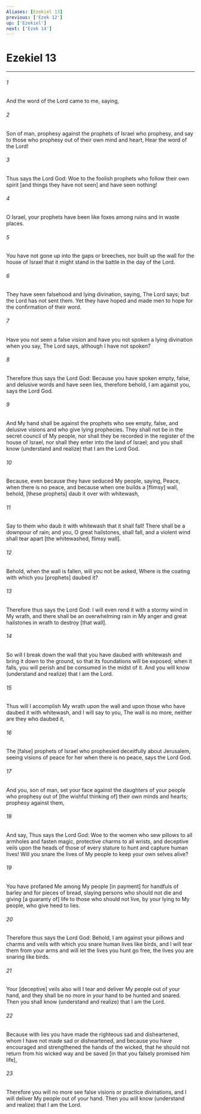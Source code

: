 ```yaml
---
Aliases: [Ezekiel 13]
previous: ['Ezek 12']
up: ['Ezekiel']
next: ['Ezek 14']
---
```

# Ezekiel 13

***














###### 1 






And the word of the Lord came to me, saying, 













###### 2 






Son of man, prophesy against the prophets of Israel who prophesy, and say to those who prophesy out of their own mind and heart, Hear the word of the Lord! 













###### 3 






Thus says the Lord God: Woe to the foolish prophets who follow their own spirit [and things they have not seen] and have seen nothing! 













###### 4 






O Israel, your prophets have been like foxes among ruins and in waste places. 













###### 5 






You have not gone up into the gaps or breeches, nor built up the wall for the house of Israel that it might stand in the battle in the day of the Lord. 













###### 6 






They have seen falsehood and lying divination, saying, The Lord says; but the Lord has not sent them. Yet they have hoped and made men to hope for the confirmation of their word. 













###### 7 






Have you not seen a false vision and have you not spoken a lying divination when you say, The Lord says, although I have not spoken? 













###### 8 






Therefore thus says the Lord God: Because you have spoken empty, false, and delusive words and have seen lies, therefore behold, I am against you, says the Lord God. 













###### 9 






And My hand shall be against the prophets who see empty, false, and delusive visions and who give lying prophecies. They shall not be in the secret council of My people, nor shall they be recorded in the register of the house of Israel, nor shall they enter into the land of Israel; and you shall know (understand and realize) that I am the Lord God. 













###### 10 






Because, even because they have seduced My people, saying, Peace, when there is no peace, and because when one builds a [flimsy] wall, behold, [these prophets] daub it over with whitewash, 













###### 11 






Say to them who daub it with whitewash that it shall fall! There shall be a downpour of rain; and you, O great hailstones, shall fall, and a violent wind shall tear apart [the whitewashed, flimsy wall]. 













###### 12 






Behold, when the wall is fallen, will you not be asked, Where is the coating with which you [prophets] daubed it? 













###### 13 






Therefore thus says the Lord God: I will even rend it with a stormy wind in My wrath, and there shall be an overwhelming rain in My anger and great hailstones in wrath to destroy [that wall]. 













###### 14 






So will I break down the wall that you have daubed with whitewash and bring it down to the ground, so that its foundations will be exposed; when it falls, you will perish and be consumed in the midst of it. And you will know (understand and realize) that I am the Lord. 













###### 15 






Thus will I accomplish My wrath upon the wall and upon those who have daubed it with whitewash, and I will say to you, The wall is no more, neither are they who daubed it, 













###### 16 






The [false] prophets of Israel who prophesied deceitfully about Jerusalem, seeing visions of peace for her when there is no peace, says the Lord God. 













###### 17 






And you, son of man, set your face against the daughters of your people who prophesy out of [the wishful thinking of] their own minds and hearts; prophesy against them, 













###### 18 






And say, Thus says the Lord God: Woe to the women who sew pillows to all armholes and fasten magic, protective charms to all wrists, and deceptive veils upon the heads of those of every stature to hunt and capture human lives! Will you snare the lives of My people to keep your own selves alive? 













###### 19 






You have profaned Me among My people [in payment] for handfuls of barley and for pieces of bread, slaying persons who should not die and giving [a guaranty of] life to those who should not live, by your lying to My people, who give heed to lies. 













###### 20 






Therefore thus says the Lord God: Behold, I am against your pillows and charms and veils with which you snare human lives like birds, and I will tear them from your arms and will let the lives you hunt go free, the lives you are snaring like birds. 













###### 21 






Your [deceptive] veils also will I tear and deliver My people out of your hand, and they shall be no more in your hand to be hunted and snared. Then you shall know (understand and realize) that I am the Lord. 













###### 22 






Because with lies you have made the righteous sad and disheartened, whom I have not made sad or disheartened, and because you have encouraged and strengthened the hands of the wicked, that he should not return from his wicked way and be saved [in that you falsely promised him life], 













###### 23 






Therefore you will no more see false visions or practice divinations, and I will deliver My people out of your hand. Then you will know (understand and realize) that I am the Lord.
